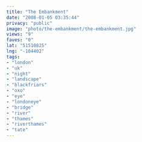 ```yaml
---
title: "The Embankment"
date: "2008-01-05 03:35:44"
privacy: "public"
image: "photo/the-embankment/the-embankment.jpg"
views: "9"
faves: "0"
lat: "51510825"
lng: "-104402"
tags:
- "london"
- "uk"
- "night"
- "landscape"
- "blackfriars"
- "oxo"
- "eye"
- "londoneye"
- "bridge"
- "river"
- "thames"
- "riverthames"
- "tate"
---
```


